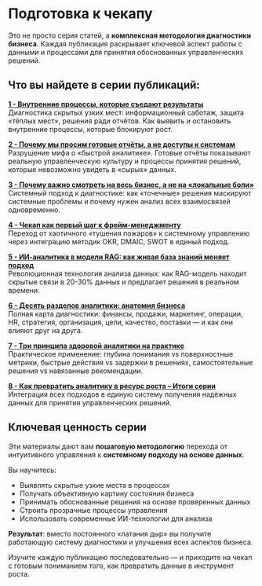 # Подготовка к чекапу

Это не просто серия статей, а **комплексная методология диагностики бизнеса**. Каждая публикация раскрывает ключевой аспект работы с данными и процессами для принятия обоснованных управленческих решений.

## Что вы найдете в серии публикаций:

**[1 - Внутренние процессы, которые съедают результаты](/checkup/prep/01-hidden-problems-blocking-growth)** <br>
Диагностика скрытых узких мест: информационный саботаж, защита «тёплых мест», решения ради отчётов. Как выявить и остановить внутренние процессы, которые блокируют рост.

**[2 - Почему мы просим готовые отчёты, а не доступы к системам](/checkup/prep/02-why-we-request-ready-reports-not-system-access)** <br>
Разрушение мифа о «быстрой аналитике». Готовые отчёты показывают реальную управленческую культуру и процессы принятия решений, которые невозможно увидеть в «сырых» данных.

**[3 - Почему важно смотреть на весь бизнес, а не на «локальные боли»](/checkup/prep/03-system-diagnostics-vs-one-time-solutions)** <br>
Системный подход к диагностике: как «точечные» решения маскируют системные проблемы и почему нужен анализ всех взаимосвязей одновременно.

**[4 - Чекап как первый шаг к фрейм-менеджменту](/checkup/prep/04-checkup-for-data-driven-decisions)** <br>
Переход от хаотичного «тушения пожаров» к системному управлению через интеграцию методик OKR, DMAIC, SWOT в единый подход.

**[5 - ИИ-аналитика в модели RAG: как живая база знаний меняет подход](/checkup/prep/05-ai-analytics-rag-management)** <br>
Революционная технология анализа данных: как RAG-модель находит скрытые связи в 20-30% данных и предлагает решения в реальном времени.

**[6 - Десять разделов аналитики: анатомия бизнеса](/checkup/prep/06-10-diagnostic-sections)** <br>
Полная карта диагностики: финансы, продажи, маркетинг, операции, HR, стратегия, организация, цели, качество, поставки — и как они влияют друг на друга.

**[7 - Три принципа здоровой аналитики на практике](/checkup/prep/07-three-reliable-analytics-principles)** <br>
Практическое применение: глубина понимания vs поверхностные метрики, быстрые действия vs задержки в решениях, самостоятельные решения vs навязанные рекомендации.

**[8 - Как превратить аналитику в ресурс роста – Итоги серии](/checkup/prep/08-analytics-transparent-management)** <br>
Интеграция всех подходов в единую систему получения надёжных данных для принятия управленческих решений.

## Ключевая ценность серии

Эти материалы дают вам **пошаговую методологию** перехода от интуитивного управления к **системному подходу на основе данных**. 

Вы научитесь:
- Выявлять скрытые узкие места в процессах
- Получать объективную картину состояния бизнеса  
- Принимать обоснованные решения на основе проверенных данных
- Строить прозрачные процессы управления
- Использовать современные ИИ-технологии для анализа

**Результат**: вместо постоянного «латания дыр» вы получите работающую систему диагностики и улучшения всех аспектов бизнеса.

Изучите каждую публикацию последовательно — и приходите на чекап с готовым пониманием того, как превратить данные в инструмент роста.
